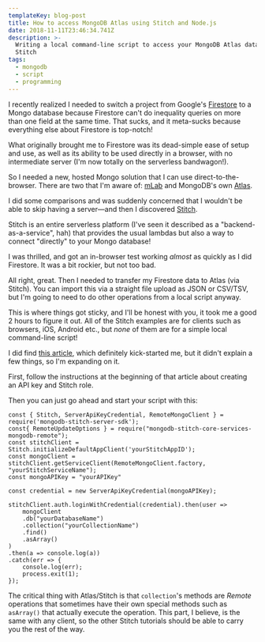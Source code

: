 ```yaml
---
templateKey: blog-post
title: How to access MongoDB Atlas using Stitch and Node.js
date: 2018-11-11T23:46:34.741Z
description: >-
  Writing a local command-line script to access your MongoDB Atlas database via
  Stitch
tags:
  - mongodb
  - script
  - programming
---
```

I recently realized I needed to switch a project from Google's [Firestore](https://firebase.google.com/docs/firestore/) to a Mongo database because Firestore can't do inequality queries on more than one field at the same time. That sucks, and it meta-sucks because everything else about Firestore is top-notch!

What originally brought me to Firestore was its dead-simple ease of setup and use, as well as its ability to be used directly in a browser, with no intermediate server (I'm now totally on the serverless bandwagon!).

So I needed a new, hosted Mongo solution that I can use direct-to-the-browser. There are two that I'm aware of: [mLab](https://mlab.com/) and MongoDB's own [Atlas](https://www.mongodb.com/cloud/atlas).

I did some comparisons and was suddenly concerned that I wouldn't be able to skip having a server—and then I discovered [Stitch](https://www.mongodb.com/cloud/stitch).

Stitch is an entire serverless platform (I've seen it described as a "backend-as-a-service", hah) that provides the usual lambdas but also a way to connect "directly" to your Mongo database!

I was thrilled, and got an in-browser test working *almost* as quickly as I did Firestore. It was a bit rockier, but not too bad.

All right, great. Then I needed to transfer my Firestore data to Atlas (via Stitch). You can import this via a straight file upload as JSON or CSV/TSV, but I'm going to need to do other operations from a local script anyway.

This is where things got sticky, and I'll be honest with you, it took me a good 2 hours to figure it out. All of the Stitch examples are for clients such as browsers, iOS, Android etc., but *none* of them are for a simple local command-line script!

I did find [this article](https://medium.com/@ethaneus99/how-to-connect-to-mongo-db-stitch-from-node-js-server-781435fe706f), which definitely kick-started me, but it didn't explain a few things, so I'm expanding on it.

First, follow the instructions at the beginning of that article about creating an API key and Stitch role.

Then you can just go ahead and start your script with this:

```
const { Stitch, ServerApiKeyCredential, RemoteMongoClient } = require('mongodb-stitch-server-sdk');
const{ RemoteUpdateOptions } = require("mongodb-stitch-core-services-mongodb-remote");
const stitchClient = Stitch.initializeDefaultAppClient('yourStitchAppID');
const mongoClient = stitchClient.getServiceClient(RemoteMongoClient.factory, "yourStitchServiceName");
const mongoAPIKey = "yourAPIKey"

const credential = new ServerApiKeyCredential(mongoAPIKey);

stitchClient.auth.loginWithCredential(credential).then(user => 
	mongoClient
	.db("yourDatabaseName")
	.collection("yourCollectionName")
	.find()
	.asArray()
)
.then(a => console.log(a))
.catch(err => {
	console.log(err);
	process.exit(1);
});
```

The critical thing with Atlas/Stitch is that `collection`'s methods are _Remote_ operations that sometimes have their own special methods such as `asArray()` that actually execute the operation. This part, I believe, is the same with any client, so the other Stitch tutorials should be able to carry you the rest of the way.
